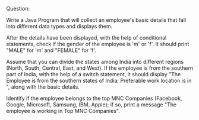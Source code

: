 Question:

Write a Java Program that will collect an employee's basic details that fall into different data types and displays them.


After the details have been displayed, with the help of conditional statements, check if the gender of the employee is 'm' or 'f'. It should print "MALE" for 'm' and "FEMALE" for 'f'.

Assume that you can divide the states among India into different regions (North, South, Central, East, and West). If the employee is from the southern part of India, with the help of a switch statement, it should display "The Employee is from the southern states of India; Preferable work location is in <state>", along with the basic details.
  
Identify if the employee belongs to the top MNC Companies (Facebook, Google, Microsoft, Samsung, IBM, Apple); if so, print a message "The employee is working in Top MNC Companies".

  
  
